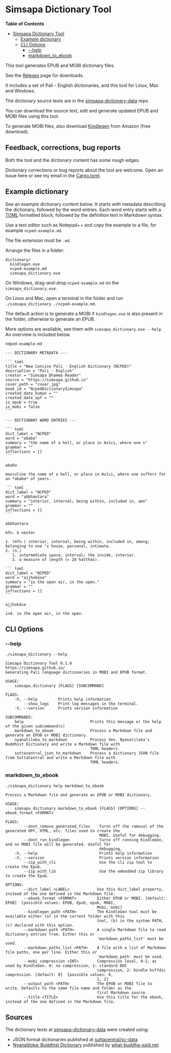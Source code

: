 # Simsapa Dictionary Tool

<!-- markdown-toc start - Don't edit this section. Run M-x markdown-toc-refresh-toc -->
**Table of Contents**

- [Simsapa Dictionary Tool](#simsapa-dictionary-tool)
    - [Example dictionary](#example-dictionary)
    - [CLI Options](#cli-options)
        - [--help](#--help)
        - [markdown_to_ebook](#markdowntoebook)

<!-- markdown-toc end -->

This tool generates EPUB and MOBI dictionary files.

See the [Releses](https://github.com/simsapa/simsapa-dictionary/releases) page for downloads.

It includes a set of Pali - English dictionaries, and this tool for Linux, Mac and Windows.

The dictionary source texts are in the [simsapa-dictionary-data](https://github.com/simsapa/simsapa-dictionary-data) repo.

You can download the source text, edit and generate updated EPUB and MOBI files using this tool.

To generate MOBI files, also download [Kindlegen](https://www.amazon.com/gp/feature.html?docId=1000765211) from Amazon (free download).

## Feedback, corrections, bug reports

Both the tool and the dictionary content has some rough edges.

Dictionary corrections or bug reports about the tool are welcome. Open an Issue
here or see my email in the [Cargo.toml](Cargo.toml).

## Example dictionary

See an example dictionary content below. It starts with metadata describing the
dictionary, followed by the word entries. Each word entry starts with a
[TOML](https://github.com/toml-lang/toml) formatted block, followed by the
definition text in Markdown syntax.

Use a text editor such as Notepad++ and copy the example to a file, for example `ncped-example.md`.

The file extension must be `.md`.

Arrange the files in a folder:

```
dictionary/
  kindlegen.exe
  ncped-example.md
  simsapa_dictionary.exe
```

On Windows, drag-and-drop `ncped-example.md` on the `simsapa_dictionary.exe`.

On Linux and Mac, open a terminal in the folder and run `./simsapa_dictionary ./ncped-example.md`.

The default action is to generate a MOBI if `kindlegen.exe` is also present in the folder, otherwise to generate an EPUB.

More options are available, see them with `simsapa_dictionary.exe --help`. An overview is included below.

```
ndped-example.md
```

    --- DICTIONARY METADATA ---
    
    ``` toml
    title = "New Concise Pali - English Dictionary (NCPED)"
    description = "Pali - English"
    creator = "Simsapa Dhamma Reader"
    source = "https://simsapa.github.io"
    cover_path = "cover.jpg"
    book_id = "NcpedDictionarySimsapa"
    created_date_human = ""
    created_date_opf = ""
    is_epub = true
    is_mobi = false
    ```
    
    --- DICTIONARY WORD ENTRIES ---
    
    ``` toml
    dict_label = "NCPED"
    word = "ababa"
    summary = "the name of a hell, or place in Avīci, where one s"
    grammar = ""
    inflections = []
    ```
    
    ababa
    
    masculine the name of a hell, or place in Avīci, where one suffers for an *ababa* of years.
    
    ``` toml
    dict_label = "NCPED"
    word = "abbhantara"
    summary = "interior, internal; being within, included in, amo"
    grammar = ""
    inflections = []
    ```
    
    abbhantara
    
    mfn. & neuter
    
    1. (mfn.) interior, internal; being within, included in, among; belonging to one ‘s house, personal, intimate.
    2. (n.)
       1. intermediate space, interval; the inside, interior.
       2. a measure of length (= 28 hatthas).
    
    ``` toml
    dict_label = "NCPED"
    word = "ajjhokāse"
    summary = "in the open air, in the open."
    grammar = ""
    inflections = []
    ```
    
    ajjhokāse
    
    ind. in the open air, in the open.

## CLI Options

### --help

```
./simsapa_dictionary --help
```

```
Simsapa Dictionary Tool 0.1.0
https://simsapa.github.io/
Generating Pali language dictionaries in MOBI and EPUB format.

USAGE:
    simsapa_dictionary [FLAGS] [SUBCOMMAND]

FLAGS:
    -h, --help         Prints help information
        --show_logs    Print log messages in the terminal.
    -V, --version      Prints version information

SUBCOMMANDS:
    help                             Prints this message or the help of the given subcommand(s)
    markdown_to_ebook                Process a Markdown file and generate an EPUB or MOBI dictionary.
    nyanatiloka_to_markdown          Process Ven. Nyanatiloka's Buddhist Dictionary and write a Markdown file with
                                     TOML headers.
    suttacentral_json_to_markdown    Process a dictionary JSON file from SuttaCentral and write a Markdown file with
                                     TOML headers.
```

### markdown_to_ebook

```
./simsapa_dictionary help markdown_to_ebook
```

```
Process a Markdown file and generate an EPUB or MOBI dictionary.

USAGE:
    simsapa_dictionary markdown_to_ebook [FLAGS] [OPTIONS] --ebook_format <FORMAT>

FLAGS:
        --dont_remove_generated_files    Turns off the removal of the generated OPF, HTML, etc. files used to create the
                                         MOBI. Useful for debugging.
        --dont_run_kindlegen             Turns off running KindleGen, and no MOBI file will be generated. Useful for
                                         debugging.
    -h, --help                           Prints help information
    -V, --version                        Prints version information
        --zip_with_cli                   Use the cli zip tool to create the Epub.
        --zip_with_lib                   Use the embedded zip library to create the Epub.

OPTIONS:
        --dict_label <LABEL>            Use this dict_label property, instead of the one defined in the Markdown file.
        --ebook_format <FORMAT>         Either EPUB or MOBI. [default: EPUB]  [possible values: EPUB, Epub, epub, MOBI,
                                        Mobi, mobi]
        --kindlegen_path <PATH>         The KindleGen tool must be available either (a) in the current folder with this
                                        tool, (b) in the system PATH, (c) declared with this option.
        --markdown_path <PATH>          A single Markdown file to read dictionary entries from. Either this or
                                        'markdown_paths_list' must be used.
        --markdown_paths_list <PATH>    A file with a list of Markdown file paths, one per line. Either this or
                                        'markdown_path' must be used.
        --mobi_compression <INT>        Compression level, 0-2, as used by KindleGen. 0: no compression, 1: standard DOC
                                        compression, 2: Kindle huffdic compression. [default: 0]  [possible values: 0,
                                        1, 2]
        --output_path <PATH>            The EPUB or MOBI file to write. Defaults to the same file name and folder as the
                                        first Markdown source.
        --title <TITLE>                 Use this title for the ebook, instead of the one defined in the Markdown file.
```

## Sources

The dictionary texts at [simsapa-dictionary-data](https://github.com/simsapa/simsapa-dictionary-data) were created using:

- JSON format dictionaries published at [suttacentral/sc-data](https://github.com/suttacentral/sc-data)
- [Nyanatiloka: Buddhist Dictionary](https://what-buddha-said.net/library/Buddhist.Dictionary/index_dict.n2.htm) published by [what-buddha-said.net](https://what-buddha-said.net/)

